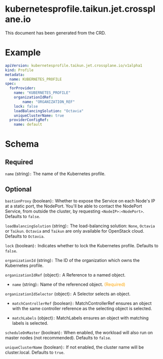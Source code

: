 
kubernetesprofile.taikun.jet.crossplane.io
==========================================


This document has been generated from the CRD.
  

# Example


```yaml
apiVersion: kubernetesprofile.taikun.jet.crossplane.io/v1alpha1
kind: Profile
metadata:
  name: KUBERNETES_PROFILE
spec:
  forProvider:
    name: "KUBERNETES_PROFILE"
    organizationIdRef:
        name: "ORGANIZATION_REF"
    lock: false
    loadBalancingSolution: "Octavia"
    uniqueClusterName: true
  providerConfigRef:
    name: default

```  

# Schema
  

## Required
  
`name` (string)`:` The name of the Kubernetes profile.
  

## Optional
  
`bastionProxy` (boolean)`:` Whether to expose the Service on each Node's IP at a static port, the NodePort. You'll be able to contact the NodePort Service, from outside the cluster, by requesting `<NodeIP>:<NodePort>`. Defaults to `false`.
  
`loadBalancingSolution` (string)`:` The load-balancing solution: `None`, `Octavia` or `Taikun`. `Octavia` and `Taikun` are only available for OpenStack cloud. Defaults to `Octavia`.
  
`lock` (boolean)`:` Indicates whether to lock the Kubernetes profile. Defaults to `false`.
  
`organizationId` (string)`:` The ID of the organization which owns the Kubernetes profile.
  
`organizationIdRef` (object)`:` A Reference to a named object.

* `name` (string)`:` Name of the referenced object.<font color="orange"> (Required)</font>  
  
`organizationIdSelector` (object)`:` A Selector selects an object.

* `matchControllerRef` (boolean)`:` MatchControllerRef ensures an object with the same controller reference as the selecting object is selected.  

* `matchLabels` (object)`:` MatchLabels ensures an object with matching labels is selected.  
  
`scheduleOnMaster` (boolean)`:` When enabled, the workload will also run on master nodes (not recommended). Defaults to `false`.
  
`uniqueClusterName` (boolean)`:` If not enabled, the cluster name will be cluster.local. Defaults to `true`.
  
